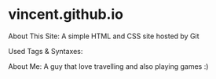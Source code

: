# vincent.github.io

About This Site:
A simple HTML and CSS site hosted by Git

Used Tags & Syntaxes:


About Me:
A guy that love travelling and also playing games :)
